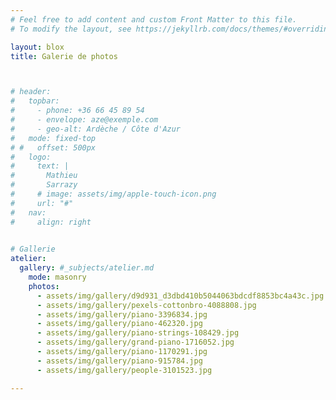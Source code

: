 ```yaml
---
# Feel free to add content and custom Front Matter to this file.
# To modify the layout, see https://jekyllrb.com/docs/themes/#overriding-theme-defaults

layout: blox
title: Galerie de photos 



# header:
#   topbar:
#     - phone: +36 66 45 89 54
#     - envelope: aze@exemple.com
#     - geo-alt: Ardèche / Côte d'Azur
#   mode: fixed-top
# #   offset: 500px
#   logo:
#     text: |
#       Mathieu  
#       Sarrazy
#     # image: assets/img/apple-touch-icon.png
#     url: "#"
#   nav:
#     align: right

  
# Gallerie
atelier:
  gallery: #_subjects/atelier.md
    mode: masonry
    photos:
      - assets/img/gallery/d9d931_d3dbd410b5044063bdcdf8853bc4a43c.jpg
      - assets/img/gallery/pexels-cottonbro-4088808.jpg
      - assets/img/gallery/piano-3396834.jpg
      - assets/img/gallery/piano-462320.jpg
      - assets/img/gallery/piano-strings-108429.jpg
      - assets/img/gallery/grand-piano-1716052.jpg
      - assets/img/gallery/piano-1170291.jpg
      - assets/img/gallery/piano-915784.jpg
      - assets/img/gallery/people-3101523.jpg

---
```

